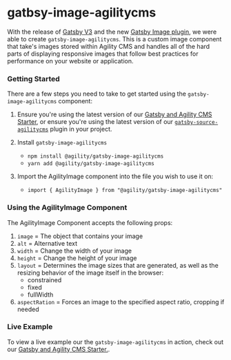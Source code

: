 # gatbsy-image-agilitycms

With the release of [Gatsby V3](https://www.gatsbyjs.com/blog/gatsby-v3/) and the new [Gatsby Image plugin](https://www.gatsbyjs.com/plugins/gatsby-plugin-image), we were able to create `gatsby-image-agilitycms`. This is a custom image component that take's images stored within Agility CMS and handles all of the hard parts of displaying responsive images that follow best practices for performance on your website or application.

### Getting Started
There are a few steps you need to take to get started using the `gatsby-image-agilitycms` component:

1. Ensure you're using the latest version of our [Gatsby and Agility CMS Starter](https://github.com/agility/agility-gatsby-starter), or ensure you're using the latest version of our [`gatsby-source-agilitycms`](https://github.com/agility/gatsby-source-agilitycms) plugin in your project.

3. Install `gatsby-image-agilitycms`
   - `npm install @agility/gatsby-image-agilitycms`
   - `yarn add @agility/gatsby-image-agilitycms`

4. Import the AgilityImage component into the file you wish to use it on:
   - `import { AgilityImage } from "@agility/gatsby-image-agilitycms"`

### Using the AgilityImage Component

The AgilityImage Component accepts the following props:

1. `image` = The object that contains your image
2. `alt` = Alternative text
3. `width` = Change the width of your image
4. `height` = Change the height of your image
5. `layout` = Determines the image sizes that are generated, as well as the resizing behavior of the image itself in the browser:
    - constrained
    - fixed
    - fullWidth
6. `aspectRation` = Forces an image to the specified aspect ratio, cropping if needed

### Live Example

To view a live example our the `gatsby-image-agilitycms` in action, check out our [Gatsby and Agility CMS Starter.](https://agility-gatsby-starter-gatsbycloud.netlify.app/).

